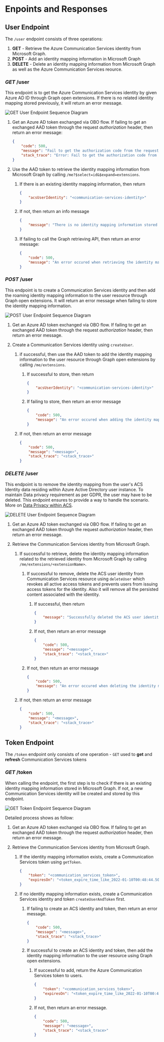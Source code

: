 # Enpoints and Responses

## User Endpoint

The `/user` endpoint consists of three operations:

1. **GET** - Retrieve the Azure Communication Services identity from Microsoft Graph.
2. **POST** - Add an identity mapping information in Microsoft Graph
3. **DELETE** - Delete an identity mapping information from Microsoft Graph as well as the Azure Communication Services reource.

### ***GET*** /user

This endpoint is to get the Azure Communication Services identity by given Azure AD ID through Graph open extensions. If there is no related identity mapping stored previously, it will return an error message.

![GET User Endpoint Sequence Diagram](../images/get-user-endpoint-sequence-diagram.png)

1. Get an Azure AD token exchanged via OBO flow. If failing to get an exchanged AAD token through the request *authorization* header, then return an error message:

   ```json
   {
       "code": 500,
       "message": "Fail to get the authorization code from the request header",
       "stack_trace": "Error: Fail to get the authorization code from the request header\n    at Object.getAADTokenViaRequest ..."
   }
   ```

   

2. Use the AAD token to retrieve the identity mapping information from Microsoft Graph by calling `/me?$select=id&$expand=extensions`.

   1. If there is an existing identity mapping information, then return

      ```json
      {
          "acsUserIdentity": "<communication-services-identity>"
      }
      ```

   2. If not, then return an info message

      ```json
      {
          "message": "There is no identity mapping information stored in Microsoft Graph"
      }
      ```
      
   3. If failing to call the Graph retrieving API, then return an error message:

      ```json
      {
          "code": 500,
          "message": "An error occured when retrieving the identity mapping information: <error_message>"
      }
      ```

      

### ***POST*** /user

This endpoint is to create a Communication Services identity and then add the roaming identity mapping information to the user resource through Graph open extensions. It will return an error message when failing to store the identity mapping information.

![POST User Endpoint Sequence Diagram](../images/post-user-endpoint-sequence-diagram.png)

1. Get an Azure AD token exchanged via OBO flow. If failing to get an exchanged AAD token through the request *authorization* header, then return an error message.

2. Create a Communication Services identity using `createUser`.

   1. if successful, then use the AAD token to add the identity mapping information to the user resource through Graph open extensions by calling `/me/extensions`.

      1. If successful to store, then return

         ```json
         {
             "acsUserIdentity": "<communication-services-identity>"
         }
         ```

      2. If failing to store, then return an error message
   
         ```json
         {
             "code": 500,
             "message": "An error occured when adding the identity mapping information: <error_message>"
         }
         ```
   
   2. If not, then return an error message
   
      ```json
      {
          "code": 500,
          "message": "<message>",
          "stack_trace": "<stack_trace>"
      }
      ```

### ***DELETE*** /user

This endpoint is to remove the identity mapping from the user's ACS Identity data residing within Azure Active Directory user instance. 
To maintain Data privacy requirement as per GDPR, the user may have to be deleted. This endpoint ensures to provide a way to handle the scenario. More on [Data Privacy within ACS](https://docs.microsoft.com/en-us/azure/communication-services/concepts/privacy).

![DELETE User Endpoint Sequence Diagram](../images/delete-user-endpoint-sequence-diagram.png)

1. Get an Azure AD token exchanged via OBO flow. If failing to get an exchanged AAD token through the request *authorization* header, then return an error message.

2. Retrieve the Communication Services identity from Microsoft Graph.

   1. If successful to retrieve, delete the identity mapping information related to the retrieved identity from Microsoft Graph by calling `/me/extensions/<extensionName>`. 

      1. If successful to remove, delete the ACS user identity from Communication Services resource using `deleteUser` which revokes all active access tokens and prevents users from issuing access tokens for the identity. Also it will remove all the persisted content associated with the identity.

         1. If successful, then return

            ```json
            {
                "message": "Successfully deleted the ACS user identity <communication-services-identity> which revokes all active access tokens and removes all the persisted content, and the identity mapping"
            }
            ```

         2. If not, then return an error message
   
            ```json
            {
                "code": 500,
                "message": "<message>",
                "stack_trace": "<stack_trace>"
            }
            ```

      2. If not, then return an error message

         ```json
         {
             "code": 500,
             "message": "An error occured when deleting the identity mapping information: <error_message>"
         }
         ```
   
   2. If not, then return an error message
   
      ```json
      {
          "code": 500,
          "message": "<message>",
          "stack_trace": "<stack_trace>"
      }
      ```

## Token Endpoint

The `/token` endpoint only consists of one operation - `GET` used to **get** and **refresh** Communication Services tokens

### ***GET*** /token

When calling the endpoint, the first step is to check if there is an existing identity mapping information stored in Microsoft Graph. If not, a new Communication Services identity will be created and stored by this endpoint.

![GET Token Endpoint Sequence Diagram](../images/get-token-endpoint-sequence-diagram.png)

 Detailed process shows as follow:

1. Get an Azure AD token exchanged via OBO flow. If failing to get an exchanged AAD token through the request *authorization* header, then return an error message.

2. Retrieve the Communication Services identity from Microsoft Graph.

   1. If the identity mapping information exists, create a Communication Services token using `getToken`.

      ```json
      {
          "token": "<communication_services_token>",
          "expiresOn": "<token_expire_time_like_2022-01-10T00:48:44.507Z>"
      }
      ```
   
   2. If no identity mapping information exists, create a Communication Services identity and token `createUserAndToken` first.
   
      1. If failing to create an ACS identity and token, then return an error message.
   
         ```json
         {
             "code": 500,
             "message": "<message>",
             "stack_trace": "<stack_trace>"
         }
         ```
   
      2. If successful to create an ACS identity and token, then add the identity mapping information to the user resource using Graph open extensions.
      
         1. If successful to add, return the Azure Communication Services token to users.
   
            ```json
            {
                "token": "<communication_services_token>",
                "expiresOn": "<token_expire_time_like_2022-01-10T00:48:44.507Z>"
            }
            ```
         
         2. If not, then return an error message.
         
            ```json
            {
                "code": 500,
                "message": "<message>",
                "stack_trace": "<stack_trace>"
            }
            ```
